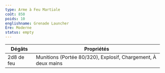 ```yaml
---
type: Arme à Feu Martiale
coût: 850
poids: 10
englishname: Grenade Launcher
Ère: Moderne
status: empty
---
```


| Dégâts     | Propriétés                                                    |
| ---------- | ------------------------------------------------------------- |
| 2d8 de feu | Munitions (Portée 80/320), Explosif, Chargement, À deux mains |
